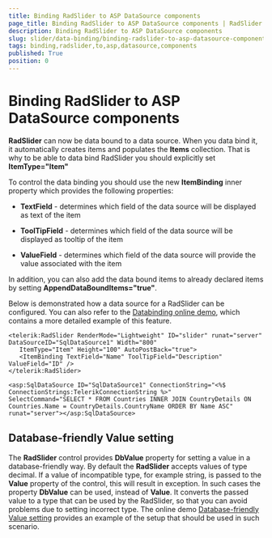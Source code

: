 ```yaml
---
title: Binding RadSlider to ASP DataSource components
page_title: Binding RadSlider to ASP DataSource components | RadSlider for ASP.NET AJAX Documentation
description: Binding RadSlider to ASP DataSource components
slug: slider/data-binding/binding-radslider-to-asp-datasource-components
tags: binding,radslider,to,asp,datasource,components
published: True
position: 0
---
```


# Binding RadSlider to ASP DataSource components

**RadSlider** can now be data bound to a data source. When you data bind it, it automatically creates items and populates the **Items** collection. That is why to be able to data bind RadSlider you should explicitly set **ItemType="Item"**

To control the data binding you should use the new **ItemBinding** inner property which provides the following properties:

* **TextField** - determines which field of the data source will be displayed as text of the item

* **ToolTipField** - determines which field of the data source will be displayed as tooltip of the item

* **ValueField** - determines which field of the data source will provide the value associated with the item

In addition, you can also add the data bound items to already declared items by setting **AppendDataBoundItems="true"**.

Below is demonstrated how a data source for a RadSlider can be configured. You can also refer to the [Databinding online demo](https://demos.telerik.com/aspnet-ajax/slider/examples/databinding/defaultcs.aspx), which contains a more detailed example of this feature.

````ASP.NET
<telerik:RadSlider RenderMode="Lightweight" ID="slider" runat="server" DataSourceID="SqlDataSource1" Width="800"
   ItemType="Item" Height="100" AutoPostBack="true">
   <ItemBinding TextField="Name" ToolTipField="Description" ValueField="ID" />
</telerik:RadSlider>

<asp:SqlDataSource ID="SqlDataSource1" ConnectionString="<%$ ConnectionStrings:TelerikConnectionString %>"
SelectCommand="SELECT * FROM Countries INNER JOIN CountryDetails ON Countries.Name = CountryDetails.CountryName ORDER BY Name ASC"
runat="server"></asp:SqlDataSource>
````

## Database-friendly Value setting

The **RadSlider** control provides **DbValue** property for setting a value in a database-friendly way. By default the **RadSlider** accepts values of type decimal. If a value of incompatible type, for example string, is passed to the **Value** property of the control, this will result in exception. In such cases the property **DbValue** can be used, instead of **Value**. It converts the passed value to a type that can be used by the RadSlider, so that you can avoid problems due to setting incorrect type. The online demo [Database-friendly Value setting](https://demos.telerik.com/aspnet-ajax/slider/examples/dbvalue/defaultcs.aspx) provides an example of the setup that should be used in such scenario.
